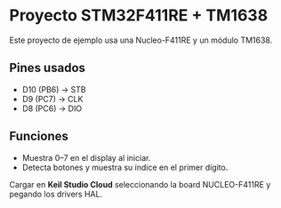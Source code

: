 # Proyecto STM32F411RE + TM1638

Este proyecto de ejemplo usa una Nucleo-F411RE y un módulo TM1638.

## Pines usados
- D10 (PB6) → STB
- D9  (PC7) → CLK
- D8  (PC6) → DIO

## Funciones
- Muestra 0–7 en el display al iniciar.
- Detecta botones y muestra su índice en el primer dígito.

Cargar en **Keil Studio Cloud** seleccionando la board NUCLEO-F411RE y pegando los drivers HAL.
